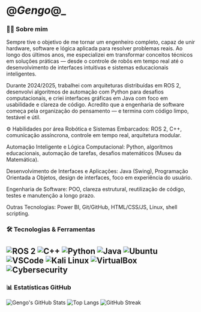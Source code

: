 
# @_Gengo_@_

### 👨‍💻 Sobre mim
Sempre tive o objetivo de me tornar um engenheiro completo, capaz de unir hardware, software e lógica aplicada para resolver problemas reais. Ao longo dos últimos anos, me especializei em transformar conceitos técnicos em soluções práticas — desde o controle de robôs em tempo real até o desenvolvimento de interfaces intuitivas e sistemas educacionais inteligentes.

Durante 2024/2025, trabalhei com arquiteturas distribuídas em ROS 2, desenvolvi algoritmos de automação com Python para desafios computacionais, e criei interfaces gráficas em Java com foco em usabilidade e clareza de código. Acredito que a engenharia de software começa pela organização do pensamento — e termina com código limpo, testável e útil.

⚙️ Habilidades por área
Robótica e Sistemas Embarcados:
ROS 2, C++, comunicação assíncrona, controle em tempo real, arquitetura modular.

Automação Inteligente e Lógica Computacional:
Python, algoritmos educacionais, automação de tarefas, desafios matemáticos (Museu da Matemática).

Desenvolvimento de Interfaces e Aplicações:
Java (Swing), Programação Orientada a Objetos, design de interfaces, foco em experiência do usuário.

Engenharia de Software:
POO, clareza estrutural, reutilização de código, testes e manutenção a longo prazo.

Outras Tecnologias:
Power BI, Git/GitHub, HTML/CSS/JS, Linux, shell scripting.

### 🛠️ Tecnologias & Ferramentas

![ROS 2](https://img.shields.io/badge/ROS2-F4F4F4?style=for-the-badge&logo=ros&logoColor=black)
![C++](https://img.shields.io/badge/C++-00599C?style=for-the-badge&logo=c%2B%2B&logoColor=white)
![Python](https://img.shields.io/badge/Python-3776AB?style=for-the-badge&logo=python&logoColor=white)
![Java](https://img.shields.io/badge/Java-ED8B00?style=for-the-badge&logo=java&logoColor=white)
![Ubuntu](https://img.shields.io/badge/Ubuntu-E95420?style=for-the-badge&logo=ubuntu&logoColor=white)
![VSCode](https://img.shields.io/badge/VS%20Code-007ACC?style=for-the-badge&logo=visual-studio-code&logoColor=white)
![Kali Linux](https://img.shields.io/badge/Kali_Linux-557C94?style=for-the-badge&logo=kalilinux&logoColor=white)
![VirtualBox](https://img.shields.io/badge/VirtualBox-183A61?style=for-the-badge&logo=virtualbox&logoColor=white)
![Cybersecurity](https://img.shields.io/badge/Cybersecurity-181717?style=for-the-badge&logo=cyberdefense&logoColor=white)
---

### 📊 Estatísticas GitHub

![Gengo's GitHub Stats](https://github-readme-stats.vercel.app/api?username=Gengo250&show_icons=true&theme=radical)
![Top Langs](https://github-readme-stats.vercel.app/api/top-langs/?username=Gengo250&layout=compact&theme=radical)
![GitHub Streak](https://streak-stats.demolab.com/?user=Gengo250&theme=radical)

